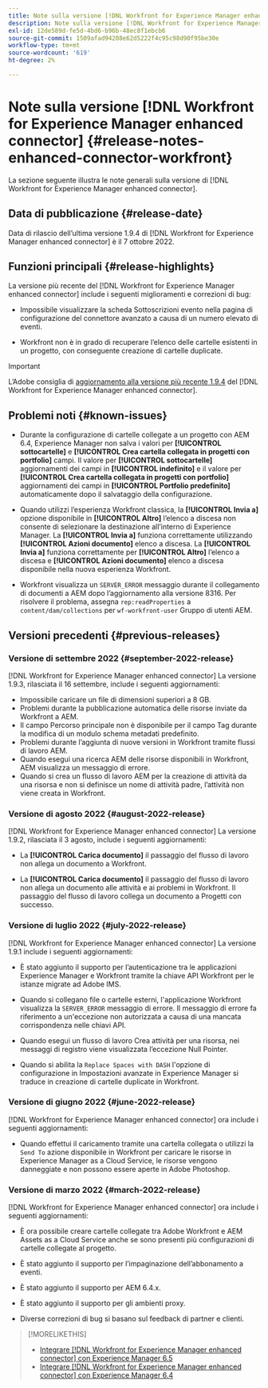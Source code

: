 ```yaml
---
title: Note sulla versione [!DNL Workfront for Experience Manager enhanced connector]
description: Note sulla versione [!DNL Workfront for Experience Manager enhanced connector]
exl-id: 12de589d-fe5d-4bd6-b96b-48ec8f1ebcb6
source-git-commit: 1509afad94208e62d5222f4c95c98d90f95be30e
workflow-type: tm+mt
source-wordcount: '619'
ht-degree: 2%

---
```


# Note sulla versione [!DNL Workfront for Experience Manager enhanced connector] {#release-notes-enhanced-connector-workfront}

La sezione seguente illustra le note generali sulla versione di [!DNL Workfront for Experience Manager enhanced connector].

## Data di pubblicazione {#release-date}

Data di rilascio dell’ultima versione 1.9.4 di [!DNL Workfront for Experience Manager enhanced connector] è il 7 ottobre 2022.

## Funzioni principali {#release-highlights}

La versione più recente del [!DNL Workfront for Experience Manager enhanced connector] include i seguenti miglioramenti e correzioni di bug:

* Impossibile visualizzare la scheda Sottoscrizioni evento nella pagina di configurazione del connettore avanzato a causa di un numero elevato di eventi.

* Workfront non è in grado di recuperare l’elenco delle cartelle esistenti in un progetto, con conseguente creazione di cartelle duplicate.

>[!IMPORTANT]
>
>L’Adobe consiglia di [aggiornamento alla versione più recente 1.9.4](../assets/update-workfront-enhanced-connector.md) del [!DNL Workfront for Experience Manager enhanced connector].

## Problemi noti {#known-issues}

* Durante la configurazione di cartelle collegate a un progetto con AEM 6.4, Experience Manager non salva i valori per **[!UICONTROL sottocartelle]** e **[!UICONTROL Crea cartella collegata in progetti con portfolio]** campi. Il valore per **[!UICONTROL sottocartelle]** aggiornamenti dei campi in **[!UICONTROL indefinito]** e il valore per **[!UICONTROL Crea cartella collegata in progetti con portfolio]** aggiornamenti dei campi in **[!UICONTROL Portfolio predefinito]** automaticamente dopo il salvataggio della configurazione.

* Quando utilizzi l’esperienza Workfront classica, la **[!UICONTROL Invia a]** opzione disponibile in **[!UICONTROL Altro]** l’elenco a discesa non consente di selezionare la destinazione all’interno di Experience Manager. La **[!UICONTROL Invia a]** funziona correttamente utilizzando **[!UICONTROL Azioni documento]** elenco a discesa. La **[!UICONTROL Invia a]** funziona correttamente per **[!UICONTROL Altro]** l’elenco a discesa e **[!UICONTROL Azioni documento]** elenco a discesa disponibile nella nuova esperienza Workfront.

* Workfront visualizza un `SERVER_ERROR` messaggio durante il collegamento di documenti a AEM dopo l’aggiornamento alla versione 8316. Per risolvere il problema, assegna `rep:readProperties` a `content/dam/collections` per `wf-workfront-user` Gruppo di utenti AEM.

## Versioni precedenti {#previous-releases}

### Versione di settembre 2022 {#september-2022-release}

[!DNL Workfront for Experience Manager enhanced connector] La versione 1.9.3, rilasciata il 16 settembre, include i seguenti aggiornamenti:

* Impossibile caricare un file di dimensioni superiori a 8 GB.
* Problemi durante la pubblicazione automatica delle risorse inviate da Workfront a AEM.
* Il campo Percorso principale non è disponibile per il campo Tag durante la modifica di un modulo schema metadati predefinito.
* Problemi durante l’aggiunta di nuove versioni in Workfront tramite flussi di lavoro AEM.
* Quando esegui una ricerca AEM delle risorse disponibili in Workfront, AEM visualizza un messaggio di errore.
* Quando si crea un flusso di lavoro AEM per la creazione di attività da una risorsa e non si definisce un nome di attività padre, l’attività non viene creata in Workfront.

### Versione di agosto 2022 {#august-2022-release}

[!DNL Workfront for Experience Manager enhanced connector] La versione 1.9.2, rilasciata il 3 agosto, include i seguenti aggiornamenti:

* La **[!UICONTROL Carica documento]** il passaggio del flusso di lavoro non allega un documento a Workfront.

* La **[!UICONTROL Carica documento]** il passaggio del flusso di lavoro non allega un documento alle attività e ai problemi in Workfront. Il passaggio del flusso di lavoro collega un documento a Progetti con successo.

### Versione di luglio 2022 {#july-2022-release}

[!DNL Workfront for Experience Manager enhanced connector] La versione 1.9.1 include i seguenti aggiornamenti:

* È stato aggiunto il supporto per l’autenticazione tra le applicazioni Experience Manager e Workfront tramite la chiave API Workfront per le istanze migrate ad Adobe IMS.

* Quando si collegano file o cartelle esterni, l&#39;applicazione Workfront visualizza la `SERVER_ERROR` messaggio di errore. Il messaggio di errore fa riferimento a un&#39;eccezione non autorizzata a causa di una mancata corrispondenza nelle chiavi API.

* Quando esegui un flusso di lavoro Crea attività per una risorsa, nei messaggi di registro viene visualizzata l’eccezione Null Pointer.

* Quando si abilita la `Replace Spaces with DASH` l&#39;opzione di configurazione in Impostazioni avanzate in Experience Manager si traduce in creazione di cartelle duplicate in Workfront.

### Versione di giugno 2022 {#june-2022-release}

[!DNL Workfront for Experience Manager enhanced connector] ora include i seguenti aggiornamenti:

* Quando effettui il caricamento tramite una cartella collegata o utilizzi la `Send To` azione disponibile in Workfront per caricare le risorse in Experience Manager as a Cloud Service, le risorse vengono danneggiate e non possono essere aperte in Adobe Photoshop.

### Versione di marzo 2022 {#march-2022-release}

[!DNL Workfront for Experience Manager enhanced connector] ora include i seguenti aggiornamenti:

* È ora possibile creare cartelle collegate tra Adobe Workfront e AEM Assets as a Cloud Service anche se sono presenti più configurazioni di cartelle collegate al progetto.

* È stato aggiunto il supporto per l’impaginazione dell’abbonamento a eventi.

* È stato aggiunto il supporto per AEM 6.4.x.

* È stato aggiunto il supporto per gli ambienti proxy.

* Diverse correzioni di bug si basano sul feedback di partner e clienti.

>[!MORELIKETHIS]
>
>* [Integrare [!DNL Workfront for Experience Manager enhanced connector] con Experience Manager 6.5](https://experienceleague.adobe.com/docs/experience-manager-65/assets/integrations/workfront-integrations.html?lang=en)
>* [Integrare [!DNL Workfront for Experience Manager enhanced connector] con Experience Manager 6.4](https://experienceleague.adobe.com/docs/experience-manager-64/assets/integrations/workfront-integrations.html?lang=en)

